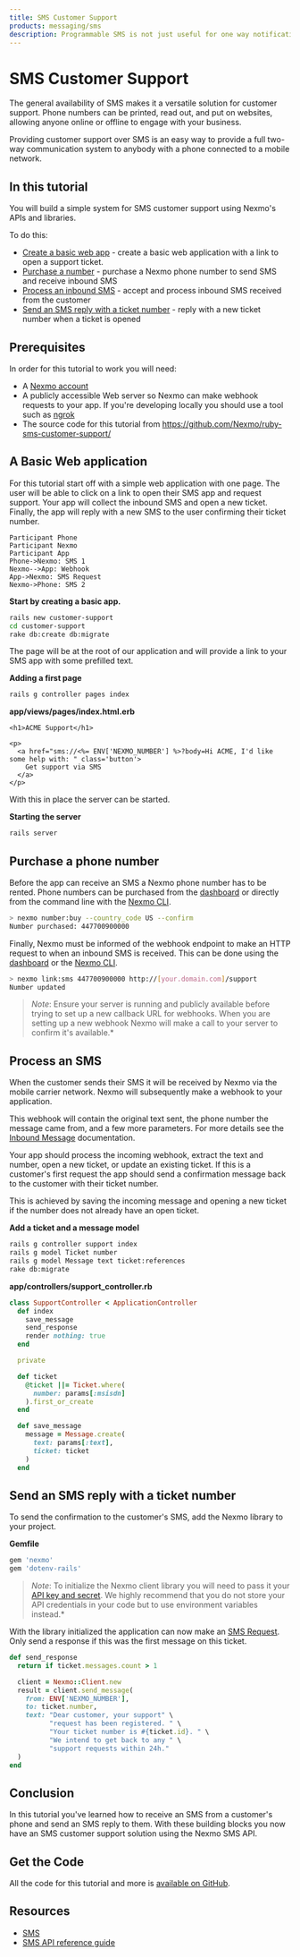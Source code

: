 ```yaml
---
title: SMS Customer Support
products: messaging/sms
description: Programmable SMS is not just useful for one way notifications. When you combine outbound notifications with inbound messages you create chat-like interactions between your company and your customers.
---
```


# SMS Customer Support

The general availability of SMS makes it a versatile solution for customer support. Phone numbers can be printed, read out, and put on websites, allowing anyone online or offline to engage with your business.

Providing customer support over SMS is an easy way to provide a full two-way communication system to anybody with a phone connected to a mobile network.

## In this tutorial

You will build a simple system for SMS customer support using Nexmo's APIs and libraries.

To do this:

* [Create a basic web app](#a-basic-web-application) - create a basic web application with a link to open a support ticket.
* [Purchase a number](#purchase-a-phone-number) - purchase a Nexmo phone number to send SMS and receive inbound SMS
* [Process an inbound SMS](#process-inbound-sms) - accept and process inbound SMS received from the customer
* [Send an SMS reply with a ticket number](#reply-with-a-ticket-number) - reply with a new ticket number when a ticket is opened

## Prerequisites

In order for this tutorial to work you will need:

* A [Nexmo account](https://dashboard.nexmo.com/sign-up)
* A publicly accessible Web server so Nexmo can make webhook requests to your app. If you're developing locally you should use a tool such as [ngrok](https://ngrok.com/)
* The source code for this tutorial from <https://github.com/Nexmo/ruby-sms-customer-support/>


## A Basic Web application

For this tutorial start off with a simple web application with one page. The user will be able to click on a link to open their SMS app and request support. Your app will collect the inbound SMS and open a new ticket. Finally, the app will reply with a new SMS to the user confirming their ticket number.

```js_sequence_diagram
Participant Phone
Participant Nexmo
Participant App
Phone->Nexmo: SMS 1
Nexmo-->App: Webhook
App->Nexmo: SMS Request
Nexmo->Phone: SMS 2
```

**Start by creating a basic app.**

```sh
rails new customer-support
cd customer-support
rake db:create db:migrate
```

The page will be at the root of our application and will provide a link to your SMS app with some prefilled text.

**Adding a first page**

```sh
rails g controller pages index
```

**app/views/pages/index.html.erb**

```erb
<h1>ACME Support</h1>

<p>
  <a href="sms://<%= ENV['NEXMO_NUMBER'] %>?body=Hi ACME, I'd like some help with: " class='button'>
    Get support via SMS
  </a>
</p>
```

With this in place the server can be started.

**Starting the server**

```sh
rails server
```

## Purchase a phone number

Before the app can receive an SMS a Nexmo phone number has to be rented. Phone numbers can be purchased from the [dashboard](https://dashboard.nexmo.com) or directly from the command line with the [Nexmo CLI](https://github.com/nexmo/nexmo-cli).

```sh
> nexmo number:buy --country_code US --confirm
Number purchased: 447700900000
```

Finally, Nexmo must be informed of the webhook endpoint to make an HTTP request to when an inbound SMS is received. This can be done using the [dashboard](https://dashboard.nexmo.com/your-numbers) or the [Nexmo CLI](https://github.com/nexmo/nexmo-cli).

```sh
> nexmo link:sms 447700900000 http://[your.domain.com]/support
Number updated
```

> *Note*: Ensure your server is running and publicly available before trying to set up a new callback URL for webhooks. When you are setting up a new webhook Nexmo will make a call to your server to confirm it's available.*

## Process an SMS

When the customer sends their SMS it will be received by Nexmo via the mobile carrier network. Nexmo will subsequently make a webhook to your application.

This webhook will contain the original text sent, the phone number the message came from, and a few more parameters. For more details see the [Inbound Message](/api/sms#inbound-messages) documentation.

Your app should process the incoming webhook, extract the text and number, open a new ticket, or update an existing ticket. If this is a customer's first request the app should send a confirmation message back to the customer with their ticket number.

This is achieved by saving the incoming message and opening a new ticket if the number does not already have an open ticket.

**Add a ticket and a message model**

```sh
rails g controller support index
rails g model Ticket number
rails g model Message text ticket:references
rake db:migrate
```

**app/controllers/support_controller.rb**

```ruby
class SupportController < ApplicationController
  def index
    save_message
    send_response
    render nothing: true
  end

  private

  def ticket
    @ticket ||= Ticket.where(
      number: params[:msisdn]
    ).first_or_create
  end

  def save_message
    message = Message.create(
      text: params[:text],
      ticket: ticket
    )
  end
```

## Send an SMS reply with a ticket number

To send the confirmation to the customer's SMS, add the Nexmo library to your project.

**Gemfile**

```ruby
gem 'nexmo'
gem 'dotenv-rails'
```

> *Note*: To initialize the Nexmo client library you will need to pass it your [API key and secret](https://dashboard.nexmo.com/settings). We highly recommend that you do not store your API credentials in your code but to use environment variables instead.*

With the library initialized the application can now make an [SMS Request](/api/sms#request). Only send a response if this was the first message on this ticket.

```ruby
def send_response
  return if ticket.messages.count > 1

  client = Nexmo::Client.new
  result = client.send_message(
    from: ENV['NEXMO_NUMBER'],
    to: ticket.number,
    text: "Dear customer, your support" \
          "request has been registered. " \
          "Your ticket number is #{ticket.id}. " \
          "We intend to get back to any " \
          "support requests within 24h."
  )
end
```

## Conclusion

In this tutorial you've learned how to receive an SMS from a customer's phone and send an SMS reply to them. With these building blocks you now have an SMS customer support solution using the Nexmo SMS API.

## Get the Code

All the code for this tutorial and more is [available on GitHub](https://github.com/Nexmo/ruby-sms-customer-support/).

## Resources

* [SMS](/sms)
* [SMS API reference guide](/api/sms)
